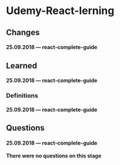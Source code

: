 # Udemy-React-lerning

## Changes

#### 25.09.2018 — react-complete-guide

## Learned

#### 25.09.2018 — react-complete-guide

### Definitions

#### 25.09.2018 — react-complete-guide

## Questions

#### 25.09.2018 — react-complete-guide

**There were no questions on this stage**

